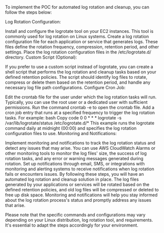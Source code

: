 To implement the POC for automated log rotation and cleanup, you can follow the steps below:

Log Rotation Configuration:

Install and configure the logrotate tool on your EC2 instances. This tool is commonly used for log rotation on Linux systems.
Create a log rotation configuration file for each application or service that generates logs. These files define the rotation frequency, compression, retention period, and other settings.
Place the log rotation configuration files in the /etc/logrotate.d/ directory.
Custom Script (Optional):

If you prefer to use a custom script instead of logrotate, you can create a shell script that performs the log rotation and cleanup tasks based on your defined retention policies.
The script should identify log files to rotate, compress or delete them based on the retention period, and handle any necessary log file path configurations.
Configure Cron Job:

Edit the crontab file for the user under which the log rotation tasks will run. Typically, you can use the root user or a dedicated user with sufficient permissions.
Run the command crontab -e to open the crontab file.
Add a cron job entry that runs at a specified frequency to trigger the log rotation tasks. For example:
bash
Copy code
0 0 * * * logrotate -s /var/lib/logrotate/status /etc/logrotate.d/*
This example runs the logrotate command daily at midnight (00:00) and specifies the log rotation configuration files to use.
Monitoring and Notifications:

Implement monitoring and notifications to track the log rotation status and detect any issues that may arise.
You can use AWS CloudWatch Alarms or other monitoring tools to monitor the log files' size, the success of log rotation tasks, and any error or warning messages generated during rotation.
Set up notifications through email, SMS, or integrations with monitoring and alerting systems to receive notifications when log rotation fails or encounters issues.
By following these steps, you will have an automated log rotation and cleanup solution in place. The log files generated by your applications or services will be rotated based on the defined retention policies, and old log files will be compressed or deleted to free up disk space. Monitoring and notifications will help you stay informed about the log rotation process's status and promptly address any issues that arise.

Please note that the specific commands and configurations may vary depending on your Linux distribution, log rotation tool, and requirements. It's essential to adapt the steps accordingly for your environment.

